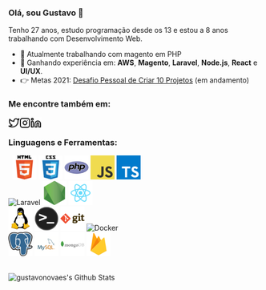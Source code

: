### Olá, sou Gustavo :wave:

Tenho 27 anos, estudo programação desde os 13 e estou a 8 anos trabalhando com Desenvolvimento Web.


- :hammer: Atualmente trabalhando com magento em PHP
- :seedling: Ganhando experiência em: **AWS**, **Magento**, **Laravel**, **Node.js**, **React** e **UI/UX**.
- :point_right: Metas 2021: [Desafio Pessoal de Criar 10 Projetos](https://github.com/gustavonovaes/multiplayer-game-php-swoole-websocket/blob/master/README.md#why) (em andamento)



### Me encontre também em:

[<img align="left" alt="Gustavo Novaes" width="22px" src="https://raw.githubusercontent.com/feathericons/feather/master/icons/twitter.svg" />][twitter]
[<img align="left" alt="Gustavo Novaes" width="22px" src="https://raw.githubusercontent.com/feathericons/feather/master/icons/instagram.svg" />][instagram]
[<img align="left" alt="Gustavo Novaes" width="22px" src="https://raw.githubusercontent.com/feathericons/feather/master/icons/linkedin.svg" />][linkedin]

<br />

### Linguagens e Ferramentas:

&nbsp;
<img width="48px" src="https://raw.githubusercontent.com/github/explore/80688e429a7d4ef2fca1e82350fe8e3517d3494d/topics/html/html.png" title="HTML" />
<img width="48px" src="https://raw.githubusercontent.com/github/explore/80688e429a7d4ef2fca1e82350fe8e3517d3494d/topics/css/css.png" title="CSS" />
<img width="48px" src="https://raw.githubusercontent.com/github/explore/ccc16358ac4530c6a69b1b80c7223cd2744dea83/topics/php/php.png" title="PHP" />
<img width="48px" src="https://raw.githubusercontent.com/github/explore/80688e429a7d4ef2fca1e82350fe8e3517d3494d/topics/javascript/javascript.png" title="JavaScript" />
<img width="48px" src="https://raw.githubusercontent.com/github/explore/80688e429a7d4ef2fca1e82350fe8e3517d3494d/topics/typescript/typescript.png" title="Typescript" />
<br>
<img width="48px" src="https://github.com/laravel/art/blob/master/laravel-logo.png?raw=true" title="Laravel" />
<img width="48px" src="https://raw.githubusercontent.com/github/explore/80688e429a7d4ef2fca1e82350fe8e3517d3494d/topics/nodejs/nodejs.png" title="Node.js" />
<img width="48px" src="https://raw.githubusercontent.com/github/explore/80688e429a7d4ef2fca1e82350fe8e3517d3494d/topics/react/react.png" title="React" />
<br>
<img width="48px" src="https://raw.githubusercontent.com/github/explore/80688e429a7d4ef2fca1e82350fe8e3517d3494d/topics/linux/linux.png" title="Linux" />
<img width="48px" src="https://raw.githubusercontent.com/github/explore/80688e429a7d4ef2fca1e82350fe8e3517d3494d/topics/terminal/terminal.png" title="Terminal" />
<img width="48px" src="https://raw.githubusercontent.com/github/explore/80688e429a7d4ef2fca1e82350fe8e3517d3494d/topics/git/git.png" title="Git" />
<img width="48px" src="https://www.docker.com/sites/default/files/d8/styles/role_icon/public/2019-07/vertical-logo-monochromatic.png?itok=erja9lKc" title="Docker" />
<br>
<img width="48px" src="https://raw.githubusercontent.com/github/explore/80688e429a7d4ef2fca1e82350fe8e3517d3494d/topics/postgresql/postgresql.png" title="Postgres" />
<img width="48px" src="https://raw.githubusercontent.com/github/explore/80688e429a7d4ef2fca1e82350fe8e3517d3494d/topics/mysql/mysql.png" title="MySQL" />
<img width="48px" src="https://raw.githubusercontent.com/github/explore/80688e429a7d4ef2fca1e82350fe8e3517d3494d/topics/mongodb/mongodb.png" title="MySQL" />
<img width="48px" src="https://raw.githubusercontent.com/github/explore/80688e429a7d4ef2fca1e82350fe8e3517d3494d/topics/firebase/firebase.png" title="Firebase" />
<br />
<br />


<img align="left" alt="gustavonovaes's Github Stats" src="https://github-readme-stats.vercel.app/api?username=gustavonovaes&show_icons=true&hide_border=true" />

[github]: https://github.com/gustavonovaes
[twitter]: https://twitter.com/gustavonovaes93
[instagram]: https://instagram.com/gustavonovaes.dev
[linkedin]: https://www.linkedin.com/in/gustavonovaes
